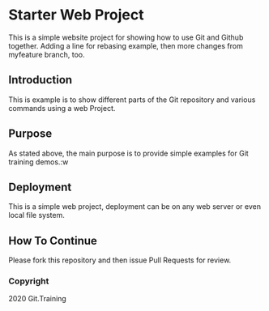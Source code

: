 # Starter Web Project

This is a simple website project for showing how to use Git and Github together.
Adding a line for rebasing example, then more changes from myfeature branch, too.

## Introduction

This is example is to show different parts of the Git repository and various commands using a web
Project.

## Purpose

As stated above, the main purpose is to provide simple examples for Git training demos.:w

## Deployment

This is a simple web project, deployment can be on any web server or even local file system.

## How To Continue

Please fork this repository and then issue Pull Requests for review.

### Copyright

2020 Git.Training
